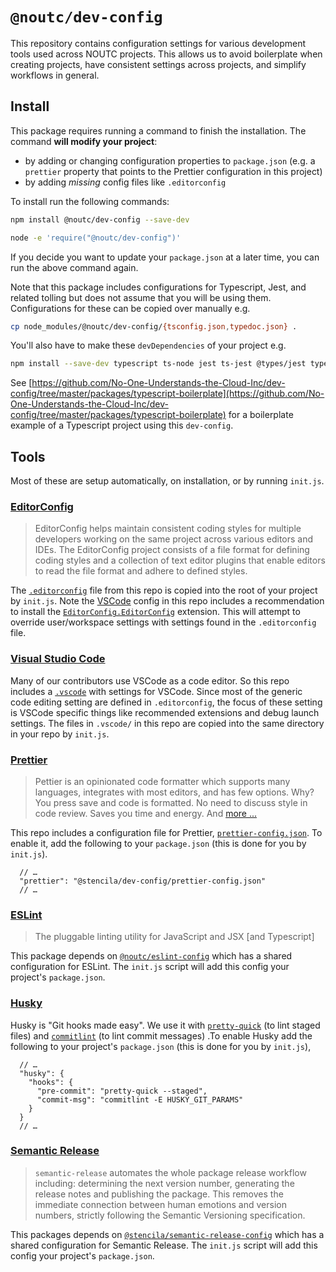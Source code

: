# `@noutc/dev-config`

This repository contains configuration settings for various development tools used across NOUTC projects. This allows us to avoid boilerplate when creating projects, have consistent settings across projects, and simplify workflows in general.

## Install

This package requires running a command to finish the installation. The command **will modify your project**:

- by adding or changing configuration properties to `package.json` (e.g. a `prettier` property that points to the Prettier configuration in this project)
- by adding _missing_ config files like `.editorconfig`

To install run the following commands:

```bash
npm install @noutc/dev-config --save-dev
```

```bash
node -e 'require("@noutc/dev-config")'
```

If you decide you want to update your `package.json` at a later time, you can run the above command again.

Note that this package includes configurations for Typescript, Jest, and related tolling but does not assume that you will be using them. Configurations for these can be copied over manually e.g.

```bash
cp node_modules/@noutc/dev-config/{tsconfig.json,typedoc.json} .
```

You'll also have to make these `devDependencies` of your project e.g.

```bash
npm install --save-dev typescript ts-node jest ts-jest @types/jest typedoc
```

See [https://github.com/No-One-Understands-the-Cloud-Inc/dev-config/tree/master/packages/typescript-boilerplate](https://github.com/No-One-Understands-the-Cloud-Inc/dev-config/tree/master/packages/typescript-boilerplate) for a boilerplate example of a Typescript project using this `dev-config`.

## Tools

Most of these are setup automatically, on installation, or by running `init.js`.

### [EditorConfig](https://editorconfig.org/)

> EditorConfig helps maintain consistent coding styles for multiple developers working on the same project across various editors and IDEs. The EditorConfig project consists of a file format for defining coding styles and a collection of text editor plugins that enable editors to read the file format and adhere to defined styles.

The [`.editorconfig`](.editorconfig) file from this repo is copied into the root of your project by `init.js`. Note the [VSCode](#vscode) config in this repo includes a recommendation to install the [`EditorConfig.EditorConfig`](https://marketplace.visualstudio.com/items?itemName=EditorConfig.EditorConfig) extension. This will attempt to override user/workspace settings with settings found in the `.editorconfig` file.

### [Visual Studio Code](https://code.visualstudio.com/)

Many of our contributors use VSCode as a code editor. So this repo includes a [`.vscode`](.vscode) with settings for VSCode. Since most of the generic code editing setting are defined in `.editorconfig`, the focus of these setting is VSCode specific things like recommended extensions and debug launch settings.
The files in `.vscode/` in this repo are copied into the same directory in your repo by `init.js`.

### [Prettier](https://prettier.io/)

> Pettier is an opinionated code formatter which supports many languages, integrates with most editors, and has few options. Why? You press save and code is formatted. No need to discuss style in code review. Saves you time and energy. And [more ...](https://prettier.io/docs/en/why-prettier.html)

This repo includes a configuration file for Prettier, [`prettier-config.json`](./prettier-config.json). To enable it, add the following to your `package.json` (this is done for you by `init.js`).

```json5
  // …
  "prettier": "@stencila/dev-config/prettier-config.json"
  // …
```

### [ESLint](https://eslint.org/)

> The pluggable linting utility for JavaScript and JSX [and Typescript]

This package depends on [`@noutc/eslint-config`](../packages/eslint-config) which has a shared configuration for ESLint. The `init.js` script will add this config your project's `package.json`.

### [Husky](https://github.com/typicode/husky)

Husky is "Git hooks made easy". We use it with [`pretty-quick`](https://github.com/azz/pretty-quick) (to lint staged files) and [`commitlint`](https://github.com/conventional-changelog/commitlint) (to lint commit messages) .To enable Husky add the following to your project's `package.json` (this is done for you by `init.js`),

```json5
  // …
  "husky": {
    "hooks": {
      "pre-commit": "pretty-quick --staged",
      "commit-msg": "commitlint -E HUSKY_GIT_PARAMS"
    }
  }
  // …
```

### [Semantic Release](https://semantic-release.gitbook.io/semantic-release/)

> `semantic-release` automates the whole package release workflow including: determining the next version number, generating the release notes and publishing the package. This removes the immediate connection between human emotions and version numbers, strictly following the Semantic Versioning specification.

This packages depends on [`@stencila/semantic-release-config`](../packages/semantic-release-config) which has a shared configuration for Semantic Release. The `init.js` script will add this config your project's `package.json`.
